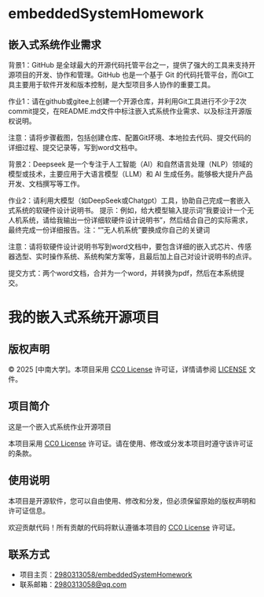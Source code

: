 # embeddedSystemHomework

## 嵌入式系统作业需求

背景1：GitHub 是全球最大的开源代码托管平台之一，提供了强大的工具来支持开源项目的开发、协作和管理。GitHub 也是一个基于 Git 的代码托管平台，而Git工具主要用于软件开发和版本控制，是大型项目多人协作的重要工具。

作业1：请在github或gitee上创建一个开源仓库，并利用Git工具进行不少于2次commit提交，在README.md文件中标注嵌入式系统作业需求、以及标注开源版权说明。

注意：请将步骤截图，包括创建仓库、配置Git环境、本地拉去代码、提交代码的详细过程、提交记录等，写到word文档中。



背景2：Deepseek 是一个专注于人工智能（AI）和自然语言处理（NLP）领域的模型或技术，主要应用于大语言模型（LLM）和 AI 生成任务。能够极大提升产品开发、文档撰写等工作。

作业2：请利用大模型（如DeepSeek或Chatgpt）工具，协助自己完成一套嵌入式系统的软硬件设计说明书。
提示：例如，给大模型输入提示词“我要设计一个无人机系统，请给我输出一份详细软硬件设计说明书”，然后结合自己的实际需求，最终完成一份详细报告。注：“”无人机系统”要换成你自己的关键词

注意：请将软硬件设计说明书写到word文档中，要包含详细的嵌入式芯片、传感器选型、实时操作系统、系统构架方案等，且最后加上自己对设计说明书的点评。



提交方式：两个word文档，合并为一个word，并转换为pdf，然后在本系统提交。

# 我的嵌入式系统开源项目

## 版权声明
© 2025 [中南大学]。本项目采用 [CC0 License](LICENSE) 许可证，详情请参阅 [LICENSE](LICENSE) 文件。

## 项目简介
这是一个嵌入式系统作业开源项目

本项目采用 [CC0 License](LICENSE) 许可证。请在使用、修改或分发本项目时遵守该许可证的条款。

## 使用说明
本项目是开源软件，您可以自由使用、修改和分发，但必须保留原始的版权声明和许可证信息。

欢迎贡献代码！所有贡献的代码将默认遵循本项目的 [CC0 License](LICENSE) 许可证。

## 联系方式
- 项目主页：[2980313058/embeddedSystemHomework](https://github.com/2980313058/embeddedSystemHomework)
- 联系邮箱：2980313058@qq.com